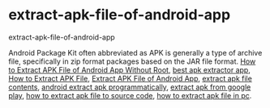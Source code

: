 # extract-apk-file-of-android-app
extract-apk-file-of-android-app

Android Package Kit often abbreviated as APK is generally a type of archive file, specifically in zip format packages based on the JAR file format.
[How to Extract APK File of Android App Without Root](https://geekeasier.com/extract-apk-file-of-android-app-without-root/4769/),
[best apk extractor app](https://geekeasier.com/extract-apk-file-of-android-app-without-root/4769/),
[How to Extract APK File](https://geekeasier.com/extract-apk-file-of-android-app-without-root/4769/),
[Extract APK File of Android App](https://geekeasier.com/extract-apk-file-of-android-app-without-root/4769/),
[extract apk file contents](https://geekeasier.com/extract-apk-file-of-android-app-without-root/4769/),
[android extract apk programmatically](https://geekeasier.com/extract-apk-file-of-android-app-without-root/4769/),
[extract apk from google play](https://geekeasier.com/extract-apk-file-of-android-app-without-root/4769/),
[how to extract apk file to source code](https://geekeasier.com/extract-apk-file-of-android-app-without-root/4769/),
[how to extract apk file in pc](https://geekeasier.com/extract-apk-file-of-android-app-without-root/4769/).
